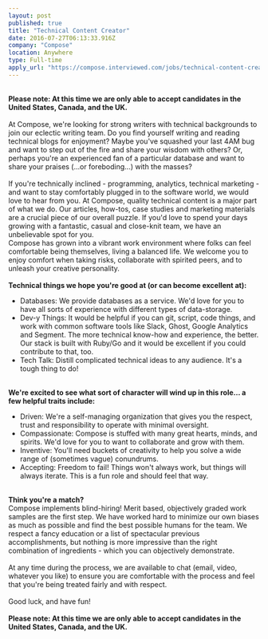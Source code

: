 ```yaml
---
layout: post
published: true
title: "Technical Content Creator"
date: 2016-07-27T06:13:33.916Z
company: "Compose"
location: Anywhere
type: Full-time
apply_url: "https://compose.interviewed.com/jobs/technical-content-creator"
---
```


<div class="paragraph_break"><br></div><div><strong>Please note: At this time we are only able to accept candidates in the United States, Canada, and the UK.</strong><br></div><div><strong><br></strong></div><div>At Compose, we&apos;re looking for strong writers with technical backgrounds to join our eclectic writing team. Do you find yourself writing and reading technical blogs for enjoyment? Maybe you&apos;ve squashed your last 4AM bug and want to step out of the fire and share your wisdom with others? Or, perhaps you&apos;re an experienced fan of a particular database and want to share your praises (...or foreboding...) with the masses?</div><div class="paragraph_break"><br></div><div>If you&apos;re technically inclined - programming, analytics, technical marketing - and want to stay comfortably plugged in to the software world, we would love to hear from you. At Compose, quality technical content is a major part of what we do. Our articles, how-tos, case studies and marketing materials are a crucial piece of our overall puzzle. If you&apos;d love to spend your days growing with a fantastic, casual and close-knit team, we have an unbelievable spot for you.</div><div>Compose has grown into a vibrant work environment where folks can feel comfortable being themselves, living a balanced life. We welcome you to enjoy comfort when taking risks, collaborate with spirited peers, and to unleash your creative personality.</div><div class="paragraph_break"><br></div><div><strong>Technical things we hope you&apos;re good at (or can become excellent at):</strong></div><ul><li>Databases: We provide databases as a service. We&apos;d love for you to have all sorts of experience with different types of data-storage.</li><li>Dev-y Things: It would be helpful if you can git, script, code things, and work with common software tools like Slack, Ghost, Google Analytics and Segment. The more technical know-how and experience, the better. Our stack is built with Ruby/Go and it would be excellent if you could contribute to that, too.</li><li>Tech Talk: Distill complicated technical ideas to any audience. It&apos;s a tough thing to do!</li></ul><div class="paragraph_break"><br></div><div><strong>We&apos;re excited to see what sort of character will wind up in this role... a few helpful traits include:</strong></div><ul><li>Driven: We&apos;re a self-managing organization that gives you the respect, trust and responsibility to operate with minimal oversight.</li><li>Compassionate: Compose is stuffed with many great hearts, minds, and spirits. We&apos;d love for you to want to collaborate and grow with them.</li><li>Inventive: You&apos;ll need buckets of creativity to help you solve a wide range of (sometimes vague) conundrums.</li><li>Accepting: Freedom to fail! Things won&apos;t always work, but things will always iterate. This is a fun role and should feel that way.</li></ul><div><strong><br></strong></div><div><strong>Think you&apos;re a match?</strong></div><div>Compose implements blind-hiring! Merit based, objectively graded work samples are the first step. We have worked hard to minimize our own biases as much as possible and find the best possible humans for the team. We respect a fancy education or a list of spectacular previous accomplishments, but nothing is more impressive than the right combination of ingredients - which you can objectively demonstrate.</div><div class="paragraph_break"><br></div><div>At any time during the process, we are available to chat (email, video, whatever you like) to ensure you are comfortable with the process and feel that you&apos;re being treated fairly and with respect.</div><div class="paragraph_break"><br></div><div>Good luck, and have fun!<br></div><div><strong><br></strong></div><div><strong>Please note: At this time we are only able to accept candidates in the United States, Canada, and the UK.</strong><br></div>